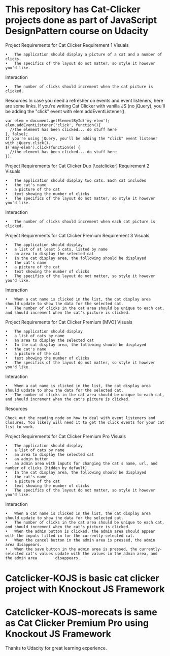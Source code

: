 # This repository has Cat-Clicker projects done as part of JavaScript DesignPattern course on Udacity

Project Requirements for Cat Clicker
Requirement 1
Visuals

	•	The application should display a picture of a cat and a number of clicks.
	•	The specifics of the layout do not matter, so style it however you'd like.
	
Interaction
	
	•	The number of clicks should increment when the cat picture is clicked.

Resources
In case you need a refresher on events and event listeners, here are some links.
If you're writing Cat Clicker with vanilla JS (no jQuery), you'll be adding the "click" event with elem.addEventListener().

	var elem = document.getElementById('my-elem');
	elem.addEventListener('click', function(){
	  //the element has been clicked... do stuff here
	}, false);
	If you're using jQuery, you'll be adding the "click" event listener with jQuery.click().
	$('#my-elem').click(function(e) {
	  //the element has been clicked... do stuff here
	});

Project Requirements for Cat Clicker Duo [\catclicker]
Requirement 2
Visuals

	•	The application should display two cats. Each cat includes
	•	the cat's name
	•	a picture of the cat
	•	text showing the number of clicks
	•	The specifics of the layout do not matter, so style it however you'd like.

Interaction

	•	The number of clicks should increment when each cat picture is clicked.

Project Requirements for Cat Clicker Premium
Requirement 3
Visuals

	•	The application should display
	•	a list of at least 5 cats, listed by name
	•	an area to display the selected cat
	•	In the cat display area, the following should be displayed
	•	the cat's name
	•	a picture of the cat
	•	text showing the number of clicks
	•	The specifics of the layout do not matter, so style it however you'd like.

Interaction

	•	When a cat name is clicked in the list, the cat display area should update to show the data for the selected cat.
	•	The number of clicks in the cat area should be unique to each cat, and should increment when the cat's picture is clicked.

Project Requirements for Cat Clicker Premium [MVO]
Visuals

	•	The application should display
	•	a list of cats by name
	•	an area to display the selected cat
	•	In the cat display area, the following should be displayed
	•	the cat's name
	•	a picture of the cat
	•	text showing the number of clicks
	•	The specifics of the layout do not matter, so style it however you'd like.

Interaction

	•	When a cat name is clicked in the list, the cat display area should update to show the data for the selected cat.
	•	The number of clicks in the cat area should be unique to each cat, and should increment when the cat's picture is clicked.

Resources

	Check out the reading node on how to deal with event listeners and closures. You likely will need it to get the click events for your cat list to work.


Project Requirements for Cat Clicker Premium Pro
Visuals

	•	The application should display
	•	a list of cats by name
	•	an area to display the selected cat
	•	an admin button
	•	an admin area with inputs for changing the cat's name, url, and number of clicks (hidden by default)
	•	In the cat display area, the following should be displayed
	•	the cat's name
	•	a picture of the cat
	•	text showing the number of clicks
	•	The specifics of the layout do not matter, so style it however you'd like.

Interaction

	•	When a cat name is clicked in the list, the cat display area should update to show the data for the selected cat.
	•	The number of clicks in the cat area should be unique to each cat, and should increment when the cat's picture is clicked.
	•	When the admin button is clicked, the admin area should appear with the inputs filled in for the currently-selected cat.
	•	When the cancel button in the admin area is pressed, the admin area disappears.
	•	When the save button in the admin area is pressed, the currently-selected cat's values update with the values in the admin area, and the admin area        disappears.

# Catclicker-KOJS is basic cat clicker project with Knockout JS Framework
# Catclicker-KOJS-morecats is same as Cat Clicker Premium Pro using Knockout JS Framework

Thanks to Udacity for great learning experience.
